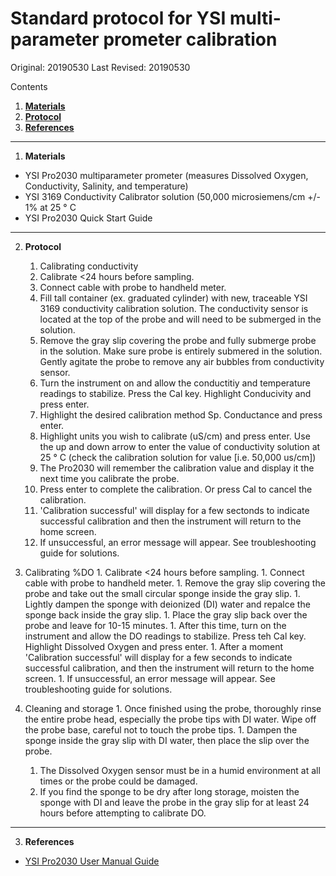 # Standard protocol for YSI multi-parameter prometer calibration
Original: 20190530
Last Revised: 20190530

Contents
1. [**Materials**](#Materials)  
1. [**Protocol**](#Protocol)
1. [**References**](#References)
 
***
1. <a name="Materials"></a> **Materials**
  *  YSI Pro2030 multiparameter prometer (measures Dissolved Oxygen, Conductivity, Salinity, and temperature)
  *  YSI 3169 Conductivity Calibrator solution (50,000 microsiemens/cm +/- 1% at 25 &deg; C
  *  YSI Pro2030 Quick Start Guide

*** 
2. <a name="Protocol"></a> **Protocol**

	1. Calibrating conductivity
	  1. Calibrate <24 hours before sampling.
   	1. Connect cable with probe to handheld meter. 
    1. Fill tall container (ex. graduated cylinder) with new, traceable YSI 3169 conductivity calibration solution. The conductivity sensor is located at the top of the probe and will need to be submerged in the solution.
    1. Remove the gray slip covering the probe and fully submerge probe in the solution. Make sure probe is entirely submered in the solution. Gently agitate the probe to remove any air bubbles from conductivity sensor. 
    1. Turn the instrument on and allow the conductitiy and temperature readings to stabilize. Press the Cal key. Highlight Conducivity and press enter.
    1. Highlight the desired calibration method Sp. Conductance and press enter. 
    1. Highlight units you wish to calibrate (uS/cm) and press enter. Use the up and down arrow to enter the value of conductivity solution at 25 &deg; C (check the calibration solution for value [i.e. 50,000 us/cm])
    1. The Pro2030 will remember the calibration value and display it the next time you calibrate the probe. 
    1. Press enter to complete the calibration. Or press Cal to cancel the calibration. 
    1. 'Calibration successful' will display for a few sectonds to indicate successful calibration and then the instrument will return to the home screen. 
    1.  If unsuccessful, an error message will appear. See troubleshooting guide for solutions.
  1. Calibrating %DO
    1. Calibrate <24 hours before sampling.
    1. Connect cable with probe to handheld meter.
    1. Remove the gray slip covering the probe and take out the small circular sponge inside the gray slip.
    1. Lightly dampen the sponge with deionized (DI) water and repalce the sponge back inside the gray slip.
    1. Place the gray slip back over the probe and leave for 10-15 minutes.
    1. After this time, turn on the instrument and allow the DO readings to stabilize. Press teh Cal key.  Highlight Dissolved Oxygen and press enter.
    1. After a moment 'Calibration successful' will display for a few seconds to indicate successful calibration, and then the instrument will return to the home screen.
    1. If unsuccessful, an error message will appear. See troubleshooting guide for solutions.
  1. Cleaning and storage
    1. Once finished using the probe, thoroughly rinse the entire probe head, especially the probe tips with DI water. Wipe off the probe base, careful not to touch the probe tips.
    1. Dampen the sponge inside the gray slip with DI water, then place the slip over the probe.
      1. The Dissolved Oxygen sensor must be in a humid environment at all times or the probe could be damaged.
      1. If you find the sponge to be dry after long storage, moisten the sponge with DI and leave the probe in the gray slip for at least 24 hours before attempting to calibrate DO.
    
***
3. <a name="References"></a> **References**

  *  [YSI Pro2030 User Manual Guide](https://www.ysi.com/File%20Library/Documents/Manuals/605056-YSI-Pro2030-User-Manual-RevC.pdf)

